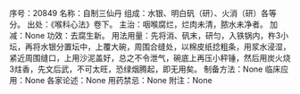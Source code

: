 序号：20849
名称：自制三仙丹
组成：水银、明白矾（研）、火消（研）各等分。
出处：《喉科心法》卷下。
主治：咽喉腐烂，烂肉未清，脓水未净者。
加减：None
功效：去腐生新。
用法用量：先将消、矾末，研匀，入铁锅内，杵3小坛，再将水银分置坛中，上覆大碗，周围合缝处，以棉皮纸捻粗条，用浆水浸湿，紧近周围缝口，上用沙泥盖好，总之不令泄气，碗底上再压小秤锤，然后用炭火烧3炷香，先文后武，不可太旺，恐绿烟腾起，即无用矣。
制备方法：None
临床应用：None
各家论述：None
用药禁忌：None
附注：None
